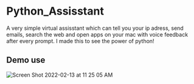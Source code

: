 # Python_Assisstant
A very simple virtual assisstant which can tell you your ip adress, send emails, search the web and open apps on your mac with voice feedback after every prompt.
I made this to see the power of python!

## Demo use
![Screen Shot 2022-02-13 at 11 25 05 AM](https://user-images.githubusercontent.com/67706402/153771290-7549d5c8-8848-4527-ac76-5d067e20fe0c.png)
